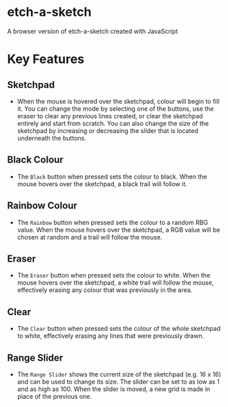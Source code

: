 # etch-a-sketch

A browser version of etch-a-sketch created with JavaScript

# Key Features

## Sketchpad

- When the mouse is hovered over the sketchpad, colour will begin to fill it. You can change the mode by selecting one of the buttons, use the eraser to clear any previous lines created, or clear the sketchpad entirely and start from scratch. You can also change the size of the sketchpad by increasing or decreasing the slider that is located underneath the buttons.

## Black Colour

- The `Black` button when pressed sets the colour to black. When the mouse hovers over the sketchpad, a black trail will follow it.

## Rainbow Colour

- The `Rainbow` button when pressed sets the colour to a random RBG value. When the mouse hovers over the sketchpad, a RGB value will be chosen at random and a trail will follow the mouse.

## Eraser

- The `Eraser` button when pressed sets the colour to white. When the mouse hovers over the sketchpad, a white trail will follow the mouse, effectively erasing any colour that was previously in the area.

## Clear

- The `Clear` button when pressed sets the colour of the whole sketchpad to white, effectively erasing any lines that were previously drawn.

## Range Slider

- The `Range Slider` shows the current size of the sketchpad (e.g. 16 x 16) and can be used to change its size. The slider can be set to as low as 1 and as high as 100. When the slider is moved, a new grid is made in place of the previous one.

